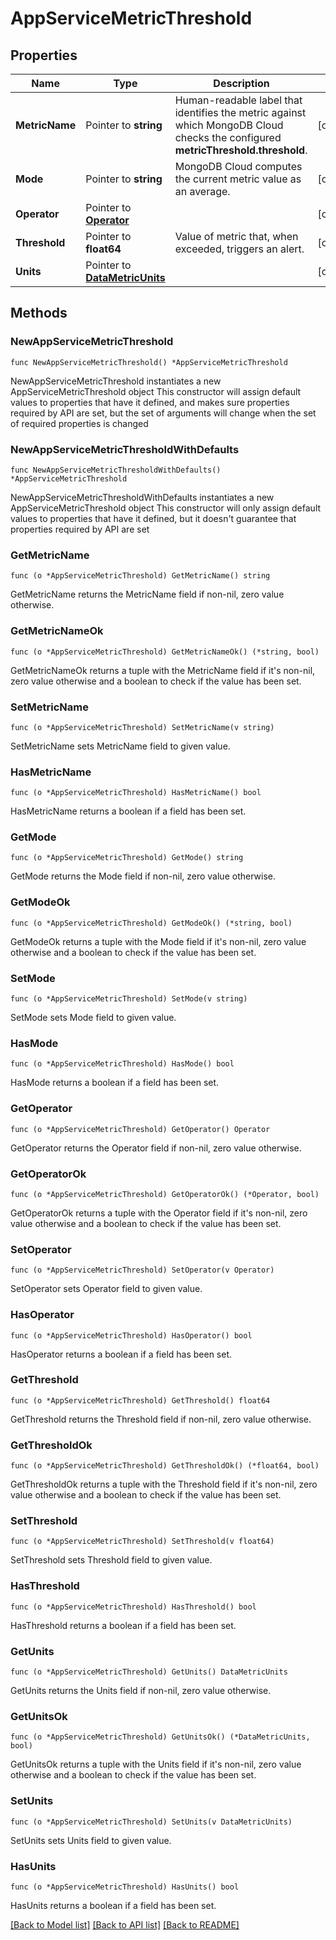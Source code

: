 # AppServiceMetricThreshold

## Properties

Name | Type | Description | Notes
------------ | ------------- | ------------- | -------------
**MetricName** | Pointer to **string** | Human-readable label that identifies the metric against which MongoDB Cloud checks the configured **metricThreshold.threshold**. | [optional] 
**Mode** | Pointer to **string** | MongoDB Cloud computes the current metric value as an average. | [optional] 
**Operator** | Pointer to [**Operator**](Operator.md) |  | [optional] 
**Threshold** | Pointer to **float64** | Value of metric that, when exceeded, triggers an alert. | [optional] 
**Units** | Pointer to [**DataMetricUnits**](DataMetricUnits.md) |  | [optional] 

## Methods

### NewAppServiceMetricThreshold

`func NewAppServiceMetricThreshold() *AppServiceMetricThreshold`

NewAppServiceMetricThreshold instantiates a new AppServiceMetricThreshold object
This constructor will assign default values to properties that have it defined,
and makes sure properties required by API are set, but the set of arguments
will change when the set of required properties is changed

### NewAppServiceMetricThresholdWithDefaults

`func NewAppServiceMetricThresholdWithDefaults() *AppServiceMetricThreshold`

NewAppServiceMetricThresholdWithDefaults instantiates a new AppServiceMetricThreshold object
This constructor will only assign default values to properties that have it defined,
but it doesn't guarantee that properties required by API are set

### GetMetricName

`func (o *AppServiceMetricThreshold) GetMetricName() string`

GetMetricName returns the MetricName field if non-nil, zero value otherwise.

### GetMetricNameOk

`func (o *AppServiceMetricThreshold) GetMetricNameOk() (*string, bool)`

GetMetricNameOk returns a tuple with the MetricName field if it's non-nil, zero value otherwise
and a boolean to check if the value has been set.

### SetMetricName

`func (o *AppServiceMetricThreshold) SetMetricName(v string)`

SetMetricName sets MetricName field to given value.

### HasMetricName

`func (o *AppServiceMetricThreshold) HasMetricName() bool`

HasMetricName returns a boolean if a field has been set.

### GetMode

`func (o *AppServiceMetricThreshold) GetMode() string`

GetMode returns the Mode field if non-nil, zero value otherwise.

### GetModeOk

`func (o *AppServiceMetricThreshold) GetModeOk() (*string, bool)`

GetModeOk returns a tuple with the Mode field if it's non-nil, zero value otherwise
and a boolean to check if the value has been set.

### SetMode

`func (o *AppServiceMetricThreshold) SetMode(v string)`

SetMode sets Mode field to given value.

### HasMode

`func (o *AppServiceMetricThreshold) HasMode() bool`

HasMode returns a boolean if a field has been set.

### GetOperator

`func (o *AppServiceMetricThreshold) GetOperator() Operator`

GetOperator returns the Operator field if non-nil, zero value otherwise.

### GetOperatorOk

`func (o *AppServiceMetricThreshold) GetOperatorOk() (*Operator, bool)`

GetOperatorOk returns a tuple with the Operator field if it's non-nil, zero value otherwise
and a boolean to check if the value has been set.

### SetOperator

`func (o *AppServiceMetricThreshold) SetOperator(v Operator)`

SetOperator sets Operator field to given value.

### HasOperator

`func (o *AppServiceMetricThreshold) HasOperator() bool`

HasOperator returns a boolean if a field has been set.

### GetThreshold

`func (o *AppServiceMetricThreshold) GetThreshold() float64`

GetThreshold returns the Threshold field if non-nil, zero value otherwise.

### GetThresholdOk

`func (o *AppServiceMetricThreshold) GetThresholdOk() (*float64, bool)`

GetThresholdOk returns a tuple with the Threshold field if it's non-nil, zero value otherwise
and a boolean to check if the value has been set.

### SetThreshold

`func (o *AppServiceMetricThreshold) SetThreshold(v float64)`

SetThreshold sets Threshold field to given value.

### HasThreshold

`func (o *AppServiceMetricThreshold) HasThreshold() bool`

HasThreshold returns a boolean if a field has been set.

### GetUnits

`func (o *AppServiceMetricThreshold) GetUnits() DataMetricUnits`

GetUnits returns the Units field if non-nil, zero value otherwise.

### GetUnitsOk

`func (o *AppServiceMetricThreshold) GetUnitsOk() (*DataMetricUnits, bool)`

GetUnitsOk returns a tuple with the Units field if it's non-nil, zero value otherwise
and a boolean to check if the value has been set.

### SetUnits

`func (o *AppServiceMetricThreshold) SetUnits(v DataMetricUnits)`

SetUnits sets Units field to given value.

### HasUnits

`func (o *AppServiceMetricThreshold) HasUnits() bool`

HasUnits returns a boolean if a field has been set.


[[Back to Model list]](../README.md#documentation-for-models) [[Back to API list]](../README.md#documentation-for-api-endpoints) [[Back to README]](../README.md)


